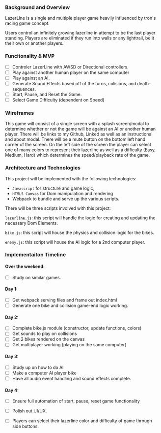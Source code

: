 ### Background and Overview

LazerLine is a single and multiple player game heavily influenced by tron's racing game concept. 

Users control an infinitely growing lazerline in attempt to be the last player standing. Players are eliminated if they run into walls or any lighttrail, be it their own or another players. 

### Funcitonality & MVP 

- [ ] Controler LazerLine with AWSD or Directional controllers. 
- [ ] Play against another human player on the same computer
- [ ] Play against an AI. 
- [ ] Generate Sound Effects based off of the turns, colisions, and death-sequences. 
- [ ] Start, Pause, and Reset the Game. 
- [ ] Select Game Difficulty (dependent on Speed)

### Wireframes

This game will consist of a single screen with a splash screen/modal to determine whether or not the game will be against an AI or another human player. There will be links to my Github, Linked as well as an instructional and about modal. There will be a mute button on the bottom left hand corner of the screen. On the left side of the screen the player can select one of many colors to represent their lazerline as well as a difficulty (Easy, Medium, Hard) which determines the speed/playback rate of the game. 

### Architecture and Technologies

This project will be implemented with the following technologies: 

+ ``Javascript`` for structure and game logic,
+ ``HTML5 Canvas`` for Dom manipulation and rendering
+ Webpack to bundle and serve up the various scripts. 

There will be three scripts involved with this project:

``lazerline.js``: this script will handle the logic for creating and updating the necessary Dom Elements.

``bike.js``: this script will house the physics and collision logic for the bikes.

``enemy.js``: this script will house the AI logic for a 2nd computer player. 

### Implementaiton Timeline 

#### Over the weekend:
- [ ] Study on similar games. 
#### Day 1: 
- [ ] Get webpack serving files and frame out index.html
- [ ] Generate one bike and collision game-end logic working. 
#### Day 2: 
- [ ] Complete bike.js module (constructor, update functions, colors) 
- [ ] Get sounds to play on collisions 
- [ ] Get 2 bikes rendered on the canvas 
- [ ] Get multiplayer working (playing on the same computer)
#### Day 3: 
- [ ] Study up on how to do AI
- [ ] Make a computer AI player bike 
- [ ] Have all audio event handling and sound effects complete. 
#### Day 4:  
- [ ] Ensure full automation of start, pause, reset game functionality 
- [ ] Polish out UI/UX. 
- [ ] Players can select their lazerline color and difficulty of game through side buttons. 

